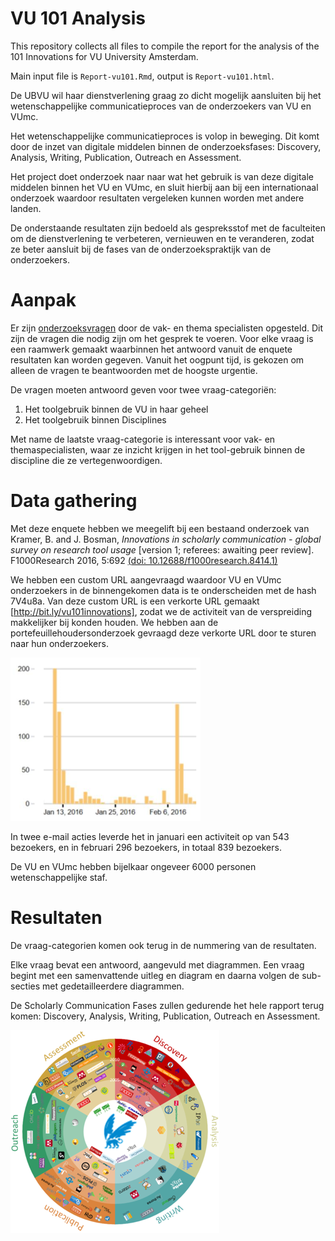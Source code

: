 # VU 101 Analysis
This repository collects all files to compile the report for the analysis of the 101 Innovations for VU University Amsterdam.

Main input file is `Report-vu101.Rmd`, output is `Report-vu101.html`.


De UBVU wil haar dienstverlening graag zo dicht mogelijk aansluiten bij het wetenschappelijke communicatieproces van de onderzoekers van VU en VUmc.

Het wetenschappelijke communicatieproces is volop in beweging. Dit komt door de inzet van digitale middelen binnen de onderzoeksfases: Discovery, Analysis, Writing, Publication, Outreach en Assessment.

Het project doet onderzoek naar naar wat het gebruik is van deze digitale middelen binnen het VU en VUmc, en sluit hierbij aan bij een internationaal onderzoek waardoor resultaten vergeleken kunnen worden met andere landen.

De onderstaande resultaten zijn bedoeld als gespreksstof met de faculteiten om de dienstverlening te verbeteren, vernieuwen en te veranderen, zodat ze beter aansluit bij de fases van de onderzoekspraktijk van de onderzoekers.

# Aanpak
Er zijn [onderzoeksvragen](https://docs.google.com/document/d/1p3k5PLXtJNvGviWvsBoPZ4dbgGU9Fa_dHb08iOdvC6Q/edit?usp=sharing) door de vak- en thema specialisten opgesteld. Dit zijn de vragen die nodig zijn om het gesprek te voeren. Voor elke vraag is een raamwerk gemaakt waarbinnen het antwoord vanuit de enquete resultaten kan worden gegeven. Vanuit het oogpunt tijd, is gekozen om alleen de vragen te beantwoorden met de hoogste urgentie.

De vragen moeten antwoord geven voor twee vraag-categoriën:
1. Het toolgebruik binnen de VU in haar geheel
2. Het toolgebruik binnen Disciplines

Met name de laatste vraag-categorie is interessant voor vak- en themaspecialisten, waar ze inzicht krijgen in het tool-gebruik binnen de discipline die ze vertegenwoordigen.

# Data gathering
Met deze enquete hebben we meegelift bij een bestaand onderzoek van Kramer, B. and J. Bosman, *Innovations in scholarly communication - global survey on research tool usage* [version 1; referees: awaiting peer review]. F1000Research 2016, 5:692
[(doi: 10.12688/f1000research.8414.1)](http://dx.doi.org/10.12688/f1000research.8414.1)

We hebben een custom URL aangevraagd waardoor VU en VUmc onderzoekers in de binnengekomen data is te onderscheiden met de hash 7V4u8a. Van deze custom URL is een verkorte URL gemaakt [http://bit.ly/vu101innovations], zodat we de activiteit van de verspreiding makkelijker bij konden houden. We hebben aan de portefeuillehoudersonderzoek gevraagd deze verkorte URL door te sturen naar hun onderzoekers.

![VU101webactivity](./images/vu101response-aantallen.png "VU101 webactivity, 543 in January, 296 in February")

In twee e-mail acties leverde het in januari een activiteit op van 543 bezoekers, en in februari 296 bezoekers, in totaal 839 bezoekers.

De VU en VUmc hebben bijelkaar ongeveer 6000 personen wetenschappelijke staf.

# Resultaten
De vraag-categorien komen ook terug in de nummering van de resultaten.

Elke vraag bevat een antwoord, aangevuld met diagrammen. Een vraag begint met een samenvattende uitleg en diagram en daarna volgen de sub-secties met gedetailleerdere diagrammen.

De Scholarly Communication Fases zullen gedurende het hele rapport terug komen: Discovery, Analysis, Writing, Publication, Outreach en Assessment.

![VU101innovations](./images/vu101innovations.png "Discovery, Analysis, Writing, Publication, Outreach en Assessment")

